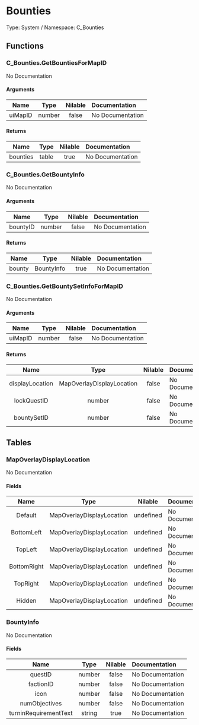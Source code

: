 # Bounties

Type: System / Namespace: C_Bounties

## Functions

### C_Bounties.GetBountiesForMapID

No Documentation

#### Arguments
|Name|Type|Nilable|Documentation|
|:---:|:---:|:---:|:---|
|uiMapID|number|false|No Documentation|
#### Returns
|Name|Type|Nilable|Documentation|
|:---:|:---:|:---:|:---|
|bounties|table|true|No Documentation|
### C_Bounties.GetBountyInfo

No Documentation

#### Arguments
|Name|Type|Nilable|Documentation|
|:---:|:---:|:---:|:---|
|bountyID|number|false|No Documentation|
#### Returns
|Name|Type|Nilable|Documentation|
|:---:|:---:|:---:|:---|
|bounty|BountyInfo|true|No Documentation|
### C_Bounties.GetBountySetInfoForMapID

No Documentation

#### Arguments
|Name|Type|Nilable|Documentation|
|:---:|:---:|:---:|:---|
|uiMapID|number|false|No Documentation|
#### Returns
|Name|Type|Nilable|Documentation|
|:---:|:---:|:---:|:---|
|displayLocation|MapOverlayDisplayLocation|false|No Documentation|
|lockQuestID|number|false|No Documentation|
|bountySetID|number|false|No Documentation|
## Tables

### MapOverlayDisplayLocation

No Documentation

#### Fields
|Name|Type|Nilable|Documentation|
|:---:|:---:|:---:|:---|
|Default|MapOverlayDisplayLocation|undefined|No Documentation|
|BottomLeft|MapOverlayDisplayLocation|undefined|No Documentation|
|TopLeft|MapOverlayDisplayLocation|undefined|No Documentation|
|BottomRight|MapOverlayDisplayLocation|undefined|No Documentation|
|TopRight|MapOverlayDisplayLocation|undefined|No Documentation|
|Hidden|MapOverlayDisplayLocation|undefined|No Documentation|
### BountyInfo

No Documentation

#### Fields
|Name|Type|Nilable|Documentation|
|:---:|:---:|:---:|:---|
|questID|number|false|No Documentation|
|factionID|number|false|No Documentation|
|icon|number|false|No Documentation|
|numObjectives|number|false|No Documentation|
|turninRequirementText|string|true|No Documentation|